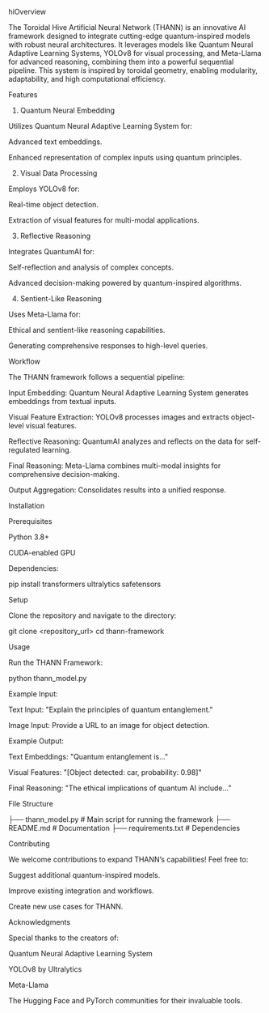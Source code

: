 hiOverview

The Toroidal Hive Artificial Neural Network (THANN) is an innovative AI framework designed to integrate cutting-edge quantum-inspired models with robust neural architectures. It leverages models like Quantum Neural Adaptive Learning Systems, YOLOv8 for visual processing, and Meta-Llama for advanced reasoning, combining them into a powerful sequential pipeline. This system is inspired by toroidal geometry, enabling modularity, adaptability, and high computational efficiency.

Features

1. Quantum Neural Embedding

Utilizes Quantum Neural Adaptive Learning System for:

Advanced text embeddings.

Enhanced representation of complex inputs using quantum principles.

2. Visual Data Processing

Employs YOLOv8 for:

Real-time object detection.

Extraction of visual features for multi-modal applications.

3. Reflective Reasoning

Integrates QuantumAI for:

Self-reflection and analysis of complex concepts.

Advanced decision-making powered by quantum-inspired algorithms.

4. Sentient-Like Reasoning

Uses Meta-Llama for:

Ethical and sentient-like reasoning capabilities.

Generating comprehensive responses to high-level queries.

Workflow

The THANN framework follows a sequential pipeline:

Input Embedding: Quantum Neural Adaptive Learning System generates embeddings from textual inputs.

Visual Feature Extraction: YOLOv8 processes images and extracts object-level visual features.

Reflective Reasoning: QuantumAI analyzes and reflects on the data for self-regulated learning.

Final Reasoning: Meta-Llama combines multi-modal insights for comprehensive decision-making.

Output Aggregation: Consolidates results into a unified response.

Installation

Prerequisites

Python 3.8+

CUDA-enabled GPU

Dependencies:

pip install transformers ultralytics safetensors

Setup

Clone the repository and navigate to the directory:

git clone <repository_url>
cd thann-framework

Usage

Run the THANN Framework:

python thann_model.py

Example Input:

Text Input: "Explain the principles of quantum entanglement."

Image Input: Provide a URL to an image for object detection.

Example Output:

Text Embeddings: "Quantum entanglement is..."

Visual Features: "[Object detected: car, probability: 0.98]"

Final Reasoning: "The ethical implications of quantum AI include..."

File Structure

├── thann_model.py      # Main script for running the framework
├── README.md           # Documentation
├── requirements.txt    # Dependencies

Contributing

We welcome contributions to expand THANN’s capabilities! Feel free to:

Suggest additional quantum-inspired models.

Improve existing integration and workflows.

Create new use cases for THANN.



Acknowledgments

Special thanks to the creators of:

Quantum Neural Adaptive Learning System

YOLOv8 by Ultralytics

Meta-Llama

The Hugging Face and PyTorch communities for their invaluable tools.
